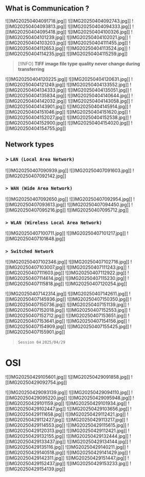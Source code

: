 ## What is Communication ?
![[IMG20250404091718.jpg]]
![[IMG20250404092743.jpg]]
![[IMG20250404093813.jpg]]
![[IMG20250404094333.jpg]]
![[IMG20250404095418.jpg]]
![[IMG20250404100326.jpg]]
![[IMG20250404101239.jpg]]
![[IMG20250404102021.jpg]]
![[IMG20250404103203.jpg]]
![[IMG20250404111455.jpg]]
![[IMG20250404112653.jpg]]
![[IMG20250404113524.jpg]]
![[IMG20250404114235.jpg]]
![[IMG20250404115259.jpg]]

>[!INFO]
> **TIFF image file type quality never change during transferring**

![[IMG20250404120225.jpg]]
![[IMG20250404120631.jpg]]
![[IMG20250404121249.jpg]]
![[IMG20250404133552.jpg]]
![[IMG20250404134333.jpg]]
![[IMG20250404135051.jpg]]
![[IMG20250404135834.jpg]]
![[IMG20250404140644.jpg]]
![[IMG20250404142032.jpg]]
![[IMG20250404143058.jpg]]
![[IMG20250404143901.jpg]]
![[IMG20250404145914.jpg]]
![[IMG20250404151046.jpg]]
![[IMG20250404151620.jpg]]
![[IMG20250404152027.jpg]]
![[IMG20250404152538.jpg]]
![[IMG20250404152900.jpg]]
![[IMG20250404154020.jpg]]
![[IMG20250404154755.jpg]]




## Network types

### > `LAN (Local Area Network)`

![[IMG20250407090939.jpg]]
![[IMG20250407091603.jpg]]
![[IMG20250407092142.jpg]]



### `> WAN (Wide Area Network)`
![[IMG20250407092650.jpg]]
![[IMG20250407092954.jpg]]
![[IMG20250407093613.jpg]]
![[IMG20250407094450.jpg]]
![[IMG20250407095216.jpg]]
![[IMG20250407095712.jpg]]



  
### `> WLAN (Wireless Local Area Network)`
![[IMG20250407100711.jpg]]
![[IMG20250407101217.jpg]]
![[IMG20250407101848.jpg]]

### `> Switched Network`
![[IMG20250407102346.jpg]]
![[IMG20250407102716.jpg]]
![[IMG20250407103007.jpg]]
![[IMG20250407111243.jpg]]
![[IMG20250407111603.jpg]]
![[IMG20250407112922.jpg]]
![[IMG20250407114614.jpg]]
![[IMG20250407115230.jpg]]
![[IMG20250407115818.jpg]]
![[IMG20250407120254.jpg]]











![[IMG20250407142314.jpg]]
![[IMG20250407142611.jpg]]
![[IMG20250407145936.jpg]]
![[IMG20250407150350.jpg]]
![[IMG20250407150736.jpg]]
![[IMG20250407151139.jpg]]
![[IMG20250407152018.jpg]]
![[IMG20250407152553.jpg]]
![[IMG20250407152712.jpg]]
![[IMG20250407153651.jpg]]
![[IMG20250407153641.jpg]]
![[IMG20250407154156.jpg]]
![[IMG20250407154909.jpg]]
![[IMG20250407155425.jpg]]
![[IMG20250407155901.jpg]]

>`Session 04` `2025/04/29`
# OSI
![[IMG20250429105601.jpg]]
![[IMG20250429091858.jpg]]
![[IMG20250429092754.jpg]]

![[IMG20250429093139.jpg]]
![[IMG20250429094110.jpg]]
![[IMG20250429095220.jpg]]
![[IMG20250429095948.jpg]]
![[IMG20250429101159.jpg]]
![[IMG20250429101934.jpg]]
![[IMG20250429102447.jpg]]
![[IMG20250429103656.jpg]]
![[IMG20250429111658.jpg]]
![[IMG20250429112421.jpg]]
![[IMG20250429112427.jpg]]
![[IMG20250429113217.jpg]]
![[IMG20250429114553.jpg]]
![[IMG20250429115615.jpg]]
![[IMG20250429120313.jpg]]
![[IMG20250429112421.jpg]]
![[IMG20250429132155.jpg]]
![[IMG20250429132444.jpg]]
![[IMG20250429133437.jpg]]
![[IMG20250429134144.jpg]]
![[IMG20250429135116.jpg]]
![[IMG20250429140211.jpg]]
![[IMG20250429140518.jpg]]
![[IMG20250429141429.jpg]]
![[IMG20250429142311.jpg]]
![[IMG20250429151447.jpg]]
![[IMG20250429152437.jpg]]
![[IMG20250429153233.jpg]]
![[IMG20250429154139.jpg]]



 